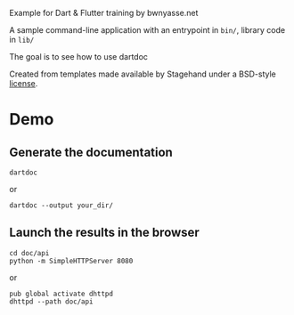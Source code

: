 Example for Dart & Flutter training by bwnyasse.net

A sample command-line application with an entrypoint in `bin/`, library code
in `lib/`

The goal is to see how to use dartdoc

Created from templates made available by Stagehand under a BSD-style
[license](https://github.com/dart-lang/stagehand/blob/master/LICENSE).


# Demo 

## Generate the documentation 

    dartdoc

or 

    dartdoc --output your_dir/

## Launch the results in the browser

    cd doc/api
    python -m SimpleHTTPServer 8080 

or  

    pub global activate dhttpd 
    dhttpd --path doc/api
